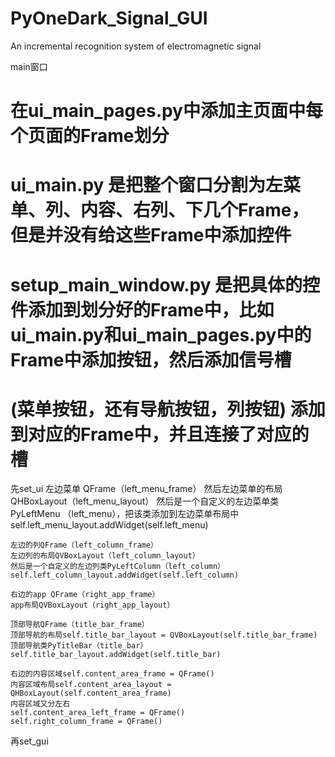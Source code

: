 # PyOneDark_Signal_GUI
An incremental recognition system of electromagnetic signal

main窗口

# 在ui_main_pages.py中添加主页面中每个页面的Frame划分
# ui_main.py 是把整个窗口分割为左菜单、列、内容、右列、下几个Frame，但是并没有给这些Frame中添加控件
# setup_main_window.py 是把具体的控件添加到划分好的Frame中，比如ui_main.py和ui_main_pages.py中的Frame中添加按钮，然后添加信号槽
# (菜单按钮，还有导航按钮，列按钮) 添加到对应的Frame中，并且连接了对应的槽



先set_ui
    左边菜单 QFrame（left_menu_frame）
    然后左边菜单的布局QHBoxLayout（left_menu_layout）
    然后是一个自定义的左边菜单类PyLeftMenu （left_menu），把该类添加到左边菜单布局中
    self.left_menu_layout.addWidget(self.left_menu)

    左边的列QFrame（left_column_frame）
    左边列的布局QVBoxLayout（left_column_layout）
    然后是一个自定义的左边列类PyLeftColumn（left_column）
    self.left_column_layout.addWidget(self.left_column)

    右边的app QFrame（right_app_frame）
    app布局QVBoxLayout（right_app_layout）
    
    顶部导航QFrame（title_bar_frame）
    顶部导航的布局self.title_bar_layout = QVBoxLayout(self.title_bar_frame)
    顶部导航类PyTitleBar（title_bar）
    self.title_bar_layout.addWidget(self.title_bar)
    
    右边的内容区域self.content_area_frame = QFrame()
    内容区域布局self.content_area_layout = QHBoxLayout(self.content_area_frame)
    内容区域又分左右
    self.content_area_left_frame = QFrame()
    self.right_column_frame = QFrame()
    
    
    
    

再set_gui